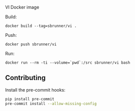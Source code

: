 VI Docker image

Build:

```
docker build --tag=sbrunner/vi .
```

Push:

```
docker push sbrunner/vi
```

Run:

```
docker run --rm -ti --volume=`pwd`:/src sbrunner/vi bash
```

## Contributing

Install the pre-commit hooks:

```bash
pip install pre-commit
pre-commit install --allow-missing-config
```
